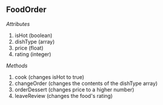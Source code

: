 ## FoodOrder

_Attributes_
1. isHot (boolean)
2. dishType (array)
3. price (float)
4. rating (integer)

_Methods_
1. cook (changes isHot to true)
2. changeOrder (changes the contents of the dishType array)
3. orderDessert (changes price to a higher number)
4. leaveReview (changes the food's rating)

